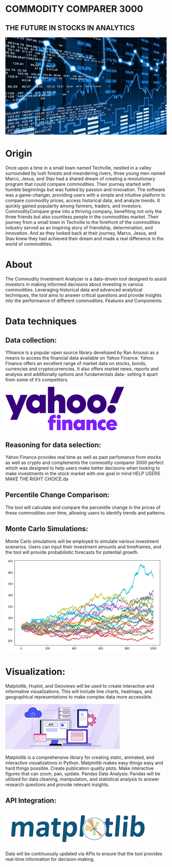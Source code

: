 # COMMODITY COMPARER 3000
## THE FUTURE IN STOCKS IN ANALYTICS 
![Alt text](assets/frame0/assets.jpg)

# Origin
Once upon a time in a small town named Techville, nestled in a valley surrounded by lush forests and meandering rivers, three young men named Marco, Jesus, and Stav had a shared dream of creating a revolutionary program that could compare commodities. Their journey started with humble beginnings but was fueled by passion and innovation. The software was a game-changer, providing users with a simple and intuitive platform to compare commodity prices, access historical data, and analyze trends. It quickly gained popularity among farmers, traders, and investors. CommodityCompare grew into a thriving company, benefiting not only the three friends but also countless people in the commodities market. Their journey from a small town in Techville to the forefront of the commodities industry served as an inspiring story of friendship, determination, and innovation. And as they looked back at their journey, Marco, Jesus, and Stav knew they had achieved their dream and made a real difference in the world of commodities.


# About
​The Commodity Investment Analyzer is a data-driven tool designed 
 to assist investors in making informed decisions about investing in various commodities. Leveraging historical data and advanced analytical techniques, the tool aims to answer critical questions and provide insights into the performance of different commodities. Features and Components:

# Data techniques

## Data collection: 
Yfinance is a popular open source library developed by Ran Aroussi as a means to access the financial data available on Yahoo Finance.
Yahoo Finance offers an excellent range of market data on stocks, bonds, currencies and cryptocurrencies. It also offers market news, reports and analysis and additionally options and fundamentals data- setting it apart from some of it’s competitors.

![Alt text](assets/frame0/assets1.png)

## Reasoning for data selection:  
Yahoo Finance provides real time as well as past perfomance from stocks as well as crypto and complements the commodity comparer 3000 perfect which was designed to help users make better decisions when looking to make investments in the stock market with one goal in mind  HELP USERS MAKE THE RIGHT CHOICE.da



## Percentile Change Comparison: 
The tool will calculate and compare the percentile change in the prices of these commodities over time, allowing users to identify trends and patterns.


## Monte Carlo Simulations: 
Monte Carlo simulations will be employed to simulate various investment scenarios. Users can input their investment amounts and timeframes, and the tool will provide probabilistic forecasts for potential growth.

![Alt text](assets/frame0/asssets2.png)

# Visualization: 
Matplotlib, Hvplot, and Geoviews will be used to create interactive and informative visualizations. This will include line charts, heatmaps, and geographical representations to make complex data more accessible.


![Alt text](assets/frame0/API.png)

Matplotlib is a comprehensive library for creating static, animated, and interactive visualizations in Python. Matplotlib makes easy things easy and hard things possible. Create publication quality plots. Make interactive figures that can zoom, pan, update.
Pandas Data Analysis: Pandas will be utilized for data cleaning, manipulation, and statistical analysis to answer research questions and provide relevant insights.


## API Integration: 
![Alt text](assets/frame0/matpltlib.png)

Data will be continuously updated via APIs to ensure that the tool provides real-time information for decision-making.
